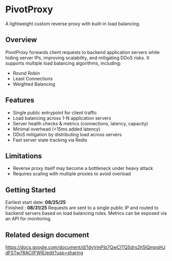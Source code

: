# PivotProxy

A lightweight custom reverse proxy with built-in load balancing.  

## Overview
PivotProxy forwards client requests to backend application servers while hiding server IPs, improving scalability, and mitigating DDoS risks. It supports multiple load balancing algorithms, including:
- Round Robin  
- Least Connections  
- Weighted Balancing  

## Features
- Single public entrypoint for client traffic  
- Load balancing across 1-N application servers  
- Server health checks & metrics (connections, latency, capacity)  
- Minimal overhead (<15ms added latency)  
- DDoS mitigation by distributing load across servers  
- Fast server state tracking via Redis  

## Limitations
- Reverse proxy itself may become a bottleneck under heavy attack  
- Requires scaling with multiple proxies to avoid overload  

## Getting Started
Earliest start date: **08/25/25**  
Finished : **08/31/25**
Requests are sent to a single public IP and routed to backend servers based on load balancing rules. Metrics can be exposed via an API for monitoring. 

## Related design document
https://docs.google.com/document/d/1dyVmPib7QwCITQSdrs2h5IQmpqHJdFSTw78ACIIFWjE/edit?usp=sharing



